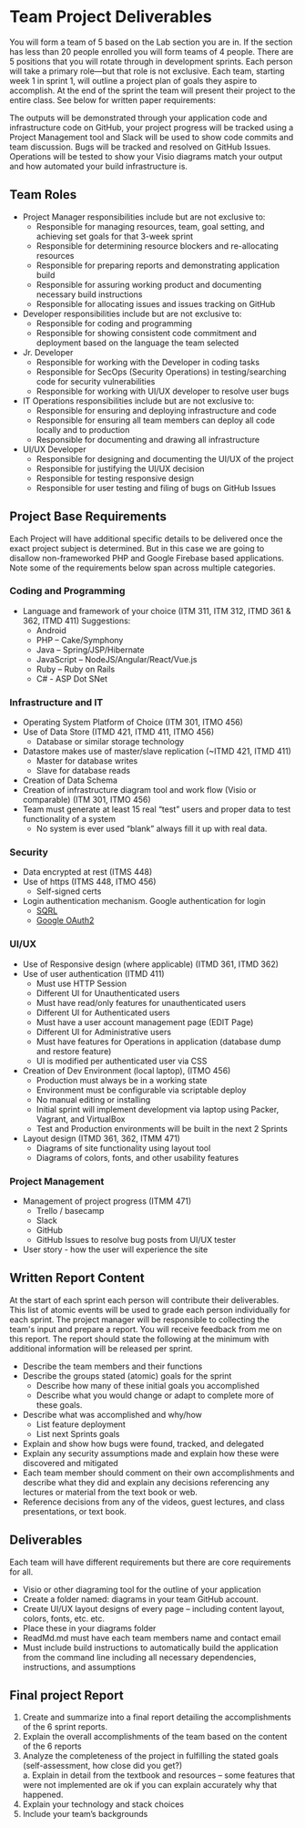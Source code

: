 # Team Project Deliverables

You will form a team of 5 based on the Lab section you are in.  If the section has less than 20 people enrolled you will form teams of 4 people. There are 5 positions that you will rotate through in development sprints.  Each person will take a primary role—but that role is not exclusive.  Each team, starting week 1 in sprint 1, will outline a project plan of goals they aspire to accomplish.  At the end of the sprint the team will present their project to the entire class.  See below for written paper requirements:

The outputs will be demonstrated through your application code and infrastructure code on GitHub, your project progress will be tracked using a Project Management tool and Slack will be used to show code commits and team discussion.  Bugs will be tracked and resolved on GitHub Issues.  Operations will be tested to show your Visio diagrams match your output and how automated your build infrastructure is.

## Team Roles

* Project Manager responsibilities include but are not exclusive to:
  * Responsible for managing resources, team, goal setting, and achieving set goals for that 3-week sprint
  * Responsible for determining resource blockers and re-allocating resources
  * Responsible for preparing reports and demonstrating application build
  * Responsible for assuring working product and documenting necessary build instructions
  * Responsible for allocating issues and issues tracking on GitHub
* Developer responsibilities include but are not exclusive to:
  * Responsible for coding and programming
  * Responsible for showing consistent code commitment and deployment based on the language the team selected
* Jr. Developer
  * Responsible for working with the Developer in coding tasks
  * Responsible for SecOps (Security Operations) in testing/searching code for security vulnerabilities 
  * Responsible for working with UI/UX developer to resolve user bugs
* IT Operations responsibilities include but are not exclusive to:
  * Responsible for ensuring and deploying infrastructure and code
  * Responsible for ensuring all team members can deploy all code locally and to production
  * Responsible for documenting and drawing all infrastructure
* UI/UX Developer
  * Responsible for designing and documenting the UI/UX of the project
  * Responsible for justifying the UI/UX decision
  * Responsible for testing responsive design
  * Responsible for user testing and filing of bugs on GitHub Issues

## Project Base Requirements

Each Project will have additional specific details to be delivered once the exact project subject is determined.  But in this case we are going to disallow non-frameworked PHP and Google Firebase based applications.  Note some of the requirements below span across multiple categories.

### Coding and Programming

* Language and framework of your choice (ITM 311, ITM 312, ITMD 361 & 362, ITMD 411) Suggestions:
  * Android
  * PHP – Cake/Symphony
  * Java – Spring/JSP/Hibernate
  * JavaScript – NodeJS/Angular/React/Vue.js
  * Ruby – Ruby on Rails
  * C# - ASP Dot SNet

### Infrastructure and IT

* Operating System Platform of Choice (ITM 301, ITMO 456)
* Use of Data Store (ITMD 421, ITMD 411, ITMO 456)
  * Database or similar storage technology
* Datastore makes use of master/slave replication (~ITMD 421, ITMD 411)
  * Master for database writes
  * Slave for database reads
* Creation of Data Schema
* Creation of infrastructure diagram tool and work flow (Visio or comparable) (ITM 301, ITMO 456)
* Team must generate at least 15 real “test” users and proper data to test functionality of a system
  * No system is ever used “blank” always fill it up with real data.

### Security

* Data encrypted at rest (ITMS 448)
* Use of https (ITMS 448, ITMO 456)
  * Self-signed certs
* Login authentication mechanism. Google authentication for login
  * [SQRL](https://www.grc.com/sqrl/sqrl.htm "SQRL introduction page")
  * [Google OAuth2](https://developers.google.com/identity/protocols/OAuth2 "Google OAuth2 authentication")

### UI/UX

* Use of Responsive design (where applicable) (ITMD 361, ITMD 362)
* Use of user authentication (ITMD 411)
  * Must use HTTP Session
  * Different UI for Unauthenticated users
  * Must have read/only features for unauthenticated users
  * Different UI for Authenticated users
  * Must have a user account management page (EDIT Page)
  * Different UI for Administrative users
  * Must have features for Operations in application (database dump and restore feature)
  * UI is modified per authenticated user via CSS
* Creation of Dev Environment (local laptop), (ITMO 456)
  * Production must always be in a working state
  * Environment must be configurable via scriptable deploy
  * No manual editing or installing
  * Initial sprint will implement development via laptop using Packer, Vagrant, and VirtualBox
  * Test and Production environments will be built in the next 2 Sprints
* Layout design (ITMD 361, 362, ITMM 471)
  * Diagrams of site functionality using layout tool
  * Diagrams of colors, fonts, and other usability features

### Project Management

* Management of project progress (ITMM 471)
  * Trello / basecamp
  * Slack
  * GitHub
  * GitHub Issues to resolve bug posts from UI/UX tester
* User story - how the user will experience the site

## Written Report Content

At the start of each sprint each person will contribute their deliverables.  This list of atomic events will be used to grade each person individually for each sprint.  The project manager will be responsible to collecting the team's input and prepare a report.  You will receive feedback from me on this report.  The report should state the following at the minimum with additional information will be released per sprint.

* Describe the team members and their functions
* Describe the groups stated (atomic) goals for the sprint
  * Describe how many of these initial goals you accomplished
  * Describe what you would change or adapt to complete more of these goals.
* Describe what was accomplished and why/how
  * List feature deployment
  * List next Sprints goals
* Explain and show how bugs were found, tracked, and delegated
* Explain any security assumptions made and explain how these were discovered and mitigated
* Each team member should comment on their own accomplishments and describe what they did and explain any decisions referencing any lectures or material from the text book or web.
* Reference decisions from any of the videos, guest lectures, and class presentations, or text book.

## Deliverables

Each team will have different requirements but there are core requirements for all.

* Visio or other diagraming tool for the outline of your application
* Create a folder named: diagrams in your team GitHub account.
* Create UI/UX layout designs of every page – including content layout, colors, fonts, etc. etc.
* Place these in your diagrams folder
* ReadMd.md must have each team members name and contact email
* Must include build instructions to automatically build the application from the command line including all necessary dependencies, instructions, and assumptions

## Final project Report

1. Create and summarize into a final report detailing the accomplishments of the 6 sprint reports.  
2. Explain the overall accomplishments of the team based on the content of the 6 reports
3. Analyze the completeness of the project in fulfilling the stated goals (self-assessment, how close did you get?)  
a. Explain in detail from the textbook and resources – some features that were not implemented are ok if you can explain accurately why that happened.
4. Explain your technology and stack choices
5. Include your team’s backgrounds
